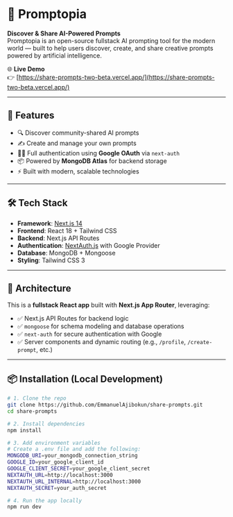 # 🧠 Promptopia

**Discover & Share AI-Powered Prompts**  
Promptopia is an open-source fullstack AI prompting tool for the modern world — built to help users discover, create, and share creative prompts powered by artificial intelligence.

🌐 **Live Demo**  
👉 [https://share-prompts-two-beta.vercel.app/](https://share-prompts-two-beta.vercel.app/)

---

## 🚀 Features

- 🔍 Discover community-shared AI prompts
- ✍️ Create and manage your own prompts
- 🧑‍💻 Full authentication using **Google OAuth** via `next-auth`
- 📦 Powered by **MongoDB Atlas** for backend storage
- ⚡ Built with modern, scalable technologies

---

## 🛠 Tech Stack

- **Framework**: [Next.js 14](https://nextjs.org/)
- **Frontend**: React 18 + Tailwind CSS
- **Backend**: Next.js API Routes
- **Authentication**: [NextAuth.js](https://next-auth.js.org/) with Google Provider
- **Database**: MongoDB + Mongoose
- **Styling**: Tailwind CSS 3

---

## 🧩 Architecture

This is a **fullstack React app** built with **Next.js App Router**, leveraging:

- ✅ Next.js API Routes for backend logic
- ✅ `mongoose` for schema modeling and database operations
- ✅ `next-auth` for secure authentication with Google
- ✅ Server components and dynamic routing (e.g., `/profile`, `/create-prompt`, etc.)

---

## 📦 Installation (Local Development)

```bash
# 1. Clone the repo
git clone https://github.com/EmmanuelAjibokun/share-prompts.git
cd share-prompts

# 2. Install dependencies
npm install

# 3. Add environment variables
# Create a .env file and add the following:
MONGODB_URI=your_mongodb_connection_string
GOOGLE_ID=your_google_client_id
GOOGLE_CLIENT_SECRET=your_google_client_secret
NEXTAUTH_URL=http://localhost:3000
NEXTAUTH_URL_INTERNAL=http://localhost:3000
NEXTAUTH_SECRET=your_auth_secret

# 4. Run the app locally
npm run dev
